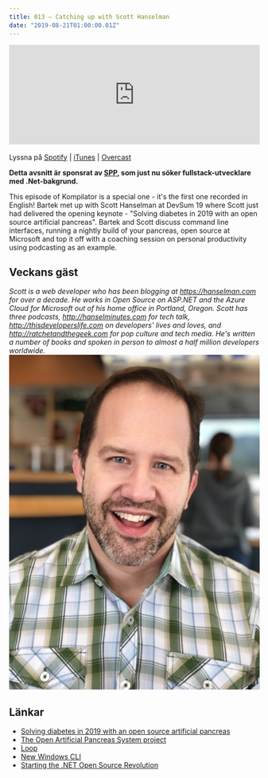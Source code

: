 ```yaml
---
title: 013 – Catching up with Scott Hanselman
date: "2019-08-21T01:00:00.01Z"
---
```


<iframe height="200px" width="100%" frameborder="no" scrolling="no" seamless src="https://player.simplecast.com/ef1cb91d-1a6d-4019-8549-e1fc0a2aa746?dark=false"></iframe>

Lyssna på [Spotify](https://open.spotify.com/episode/7dZj93OTCPk0mhBIiycpBX) | [iTunes](https://podcasts.apple.com/se/podcast/013-catching-up-with-scott-hanselman/id1455198510?i=1000447397634&l=en) | [Overcast](https://overcast.fm/+RBmmqPkQk)

**Detta avsnitt är sponsrat av [SPP](https://kompilator.se/spp), som just nu söker fullstack-utvecklare med .Net-bakgrund.** 

This episode of Kompilator is a special one - it's the first one recorded in English!  Bartek met up with Scott Hanselman at DevSum 19 where Scott just had delivered the opening keynote - "Solving diabetes in 2019 with an open source artificial pancreas". Bartek and Scott discuss command line interfaces, running a nightly build of your pancreas, open source at Microsoft and top it off with a coaching session on personal productivity using podcasting as an example.

## Veckans gäst
_Scott is a web developer who has been blogging at https://hanselman.com for over a decade. He works in Open Source on ASP.NET and the Azure Cloud for Microsoft out of his home office in Portland, Oregon. Scott has three podcasts, http://hanselminutes.com for tech talk, http://thisdeveloperslife.com on developers' lives and loves, and http://ratchetandthegeek.com for pop culture and tech media. He's written a number of books and spoken in person to almost a half million developers worldwide._
![Bild på Scott Hanselman](./scott-hanselman.jpg)


## Länkar
* [Solving diabetes in 2019 with an open source artificial pancreas](https://www.youtube.com/watch?v=kv2S2f_C37A)
* [The Open Artificial Pancreas System project](https://openaps.org)
* [Loop](https://loopkit.github.io/loopdocs/)
* [New Windows CLI](https://devblogs.microsoft.com/commandline/introducing-windows-terminal/)
* [Starting the .NET Open Source Revolution](https://medium.com/microsoft-open-source-stories/starting-the-net-open-source-revolution-e0268b02ac8a)
